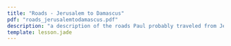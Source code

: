 ```yaml
---
title: "Roads - Jerusalem to Damascus"
pdf: "roads_jerusalemtodamascus.pdf"
description: "a description of the roads Paul probably traveled from Jerusalem to Damascus."
template: lesson.jade
---
```

